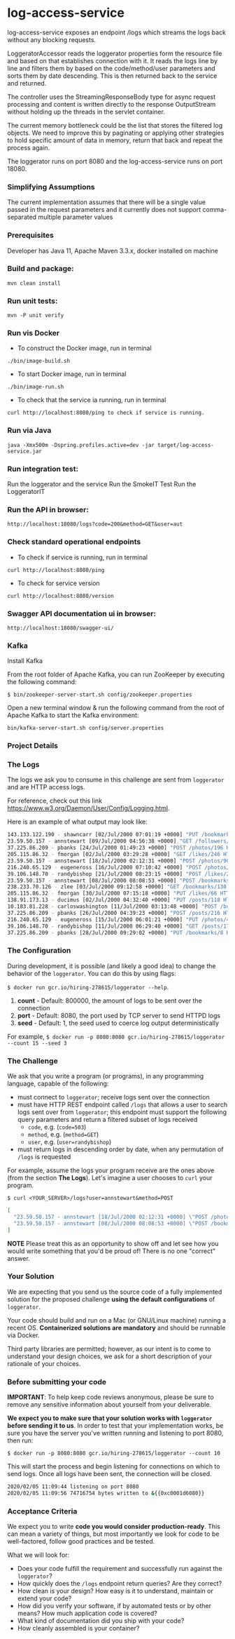# log-access-service

log-access-service exposes an endpoint /logs which streams the logs back without any blocking requests.

LoggeratorAccessor reads the loggerator properties form the resource file and based on that establishes connection with it. It reads the logs line by line and
filters them by based on the code/method/user parameters and sorts them by date descending. This is then returned back to the service and returned.

The controller uses the StreamingResponseBody type for async request processing and content is written directly to the response OutputStream without holding up
the threads in the servlet container.

The current memory bottleneck could be the list that stores the filtered log objects. We need to improve this by paginating or applying other strategies to hold
specific amount of data in memory, return that back and repeat the process again.

The loggerator runs on port 8080 and the log-access-service runs on port 18080.

### Simplifying Assumptions

The current implementation assumes that there will be a single value passed in the request parameters and it currently does not support comma-separated multiple
parameter values

### Prerequisites

Developer has Java 11, Apache Maven 3.3.x, docker installed on machine

### Build and package:
```
mvn clean install
```

### Run unit tests:
```
mvn -P unit verify
```

### Run vis Docker
* To construct the Docker image, run in terminal
```
./bin/image-build.sh
```
* To start Docker image, run in terminal
```
./bin/image-run.sh 
```
* To check that the service ia running, run in terminal
```
curl http://localhost:8080/ping to check if service is running.
```

### Run via Java
```
java -Xmx500m -Dspring.profiles.active=dev -jar target/log-access-service.jar
```

### Run integration test:
Run the loggerator and the service 
Run the SmokeIT Test 
Run the LoggeratorIT 

### Run the API in browser:
```
http://localhost:18080/logs?code=200&method=GET&user=aut
```

### Check standard operational endpoints
* To check if service is running, run in terminal
```
curl http://localhost:8080/ping
```
* To check for service version
```
curl http://localhost:8080/version
```

### Swagger API documentation ui in browser:
```
http://localhost:18080/swagger-ui/
```

### Kafka 

Install Kafka

From the root folder of Apache Kafka, you can run ZooKeeper by executing the following command:
```
$ bin/zookeeper-server-start.sh config/zookeeper.properties
```

Open a new terminal window & run the following command from the root of Apache Kafka to start the Kafka environment:
```
bin/kafka-server-start.sh config/server.properties
```


### Project Details

### The Logs

The logs we ask you to consume in this challenge are sent from `loggerator` and are HTTP access logs.

For reference, check out this link https://www.w3.org/Daemon/User/Config/Logging.html.

Here is an example of what output may look like:

```bash
143.133.122.190 - shawncarr [02/Jul/2000 07:01:19 +0000] "PUT /bookmarks/281 HTTP/1.0" 403 494
23.59.50.157 - annstewart [09/Jul/2000 04:56:38 +0000] "GET /followers/178 HTTP/1.0" 200 505
37.225.86.209 - pbanks [24/Jul/2000 01:49:23 +0000] "POST /photos/196 HTTP/1.0" 403 259
205.115.86.32 - fmorgan [02/Jul/2000 03:29:28 +0000] "GET /likes/246 HTTP/1.0" 403 225
23.59.50.157 - annstewart [18/Jul/2000 02:12:31 +0000] "POST /photos/90 HTTP/1.0" 500 97
216.240.65.129 - eugeneross [16/Jul/2000 07:10:42 +0000] "POST /photos/279 HTTP/1.0" 403 252
39.106.148.70 - randybishop [21/Jul/2000 08:23:15 +0000] "POST /likes/218 HTTP/1.0" 403 239
23.59.50.157 - annstewart [08/Jul/2000 08:08:53 +0000] "POST /bookmarks/123 HTTP/1.0" 200 562
238.233.70.126 - zlee [03/Jul/2000 09:12:58 +0000] "GET /bookmarks/130 HTTP/1.0" 403 365
205.115.86.32 - fmorgan [30/Jul/2000 07:15:18 +0000] "PUT /likes/66 HTTP/1.0" 403 320
138.91.173.13 - ducimus [02/Jul/2000 04:32:40 +0000] "PUT /posts/118 HTTP/1.0" 403 75
10.183.81.228 - carloswashington [11/Jul/2000 03:13:48 +0000] "POST /bookmarks/93 HTTP/1.0" 200 460
37.225.86.209 - pbanks [26/Jul/2000 04:39:23 +0000] "POST /posts/216 HTTP/1.0" 403 4
216.240.65.129 - eugeneross [15/Jul/2000 06:01:21 +0000] "PUT /photos/40 HTTP/1.0" 200 390
39.106.148.70 - randybishop [11/Jul/2000 06:29:40 +0000] "GET /posts/174 HTTP/1.0" 200 552
37.225.86.209 - pbanks [28/Jul/2000 09:29:02 +0000] "PUT /bookmarks/8 HTTP/1.0" 403 86
```

### The Configuration

During development, it is possible (and likely a good idea) to change the behavior of the `loggerator`. You can do this by using flags:

`$ docker run gcr.io/hiring-278615/loggerator --help`.

1. **count** - Default: 800000, the amount of logs to be sent over the connection
2. **port** - Default: 8080, the port used by TCP server to send HTTPD logs
3. **seed** - Default: 1, the seed used to coerce log output deterministically

For example, `$ docker run -p 8080:8080 gcr.io/hiring-278615/loggerator --count 15 --seed 3`

### The Challenge

We ask that you write a program (or programs), in any programming language, capable of the following:

- must connect to `loggerator`; receive logs sent over the connection
- must have HTTP REST endpoint called `/logs` that allows a user to search logs sent over from `loggerator`; this endpoint must support the following query
  parameters and return a filtered subset of logs received
  - `code`, e.g. (`code=503`)
  - `method`, e.g. (`method=GET`)
  - `user`, e.g. (`user=randybishop`)
- must return logs in descending order by date, when any permutation of `/logs` is requested

For example, assume the logs your program receive are the ones above (from the section **The Logs**). Let's imagine a user chooses to `curl` your program.

`$ curl <YOUR_SERVER>/logs?user=annstewart&method=POST`

```json
[
  "23.59.50.157 - annstewart [18/Jul/2000 02:12:31 +0000] \"POST /photos/90 HTTP/1.0\" 500 97"
  "23.59.50.157 - annstewart [08/Jul/2000 08:08:53 +0000] \"POST /bookmarks/123 HTTP/1.0\" 200 562"
]
```

**NOTE** Please treat this as an opportunity to show off and let see how you would write something that you'd be proud of! There is no one "correct" answer.

### Your Solution

We are expecting that you send us the source code of a fully implemented solution for the proposed challenge **using the default configurations**
of `loggerator`.

Your code should build and run on a Mac (or GNU/Linux machine) running a recent OS. **Containerized solutions are mandatory** and should be runnable via Docker.

Third party libraries are permitted; however, as our intent is to come to understand your design choices, we ask for a short description of your rationale of
your choices.

### Before submitting your code

**IMPORTANT**: To help keep code reviews anonymous, please be sure to remove any sensitive information about yourself from your deliverable.

**We expect you to make sure that your solution works with `loggerator` before sending it to us**. In order to test that your implementation works, be sure you
have the server you've written running and listening to port 8080, then run:

```
$ docker run -p 8080:8080 gcr.io/hiring-278615/loggerator --count 10
```

This will start the process and begin listening for connections on which to send logs. Once all logs have been sent, the connection will be closed.

```bash
2020/02/05 11:09:44 listening on port 8080
2020/02/05 11:09:56 74716754 bytes written to &{{0xc0001d6080}}
```

### Acceptance Criteria

We expect you to write **code you would consider production-ready**. This can mean a variety of things, but most importantly we look for code to be
well-factored, follow good practices and be tested.

What we will look for:

- Does your code fulfill the requirement and successfully run against the `loggerator`?
- How quickly does the `/logs` endpoint return queries? Are they correct?
- How clean is your design? How easy is it to understand, maintain or extend your code?
- How did you verify your software, if by automated tests or by other means? How much application code is covered?
- What kind of documentation did you ship with your code?
- How cleanly assembled is your container?
